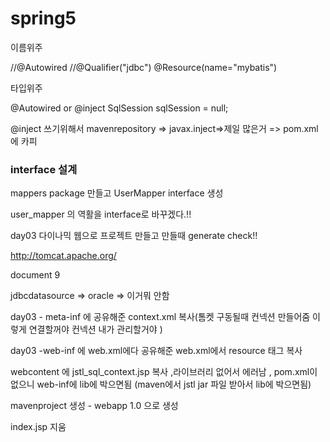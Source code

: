 # spring5 



이름위주

//@Autowired
	//@Qualifier("jdbc")
	@Resource(name="mybatis")



타입위주

@Autowired or @inject
	SqlSession sqlSession = null;

@inject 쓰기위해서 mavenrepository => javax.inject=>제일 많은거 => pom.xml에 카피



### interface 설계

mappers package 만들고 UserMapper interface 생성

user_mapper 의 역활을 interface로 바꾸겠다.!!



day03 다이나믹 웹으로 프로젝트 만들고 만들때 generate check!!

<http://tomcat.apache.org/>

document 9

jdbcdatasource => oracle   => 이거뭐 안함



day03 - meta-inf 에 공유해준 context.xml 복사(톰켓 구동될때 컨넥션 만들어줌 이렇게 연결할꺼야 컨넥션 내가 관리할거야 )

day03 -web-inf 에 web.xml에다 공유해준 web.xml에서  resource 태그 복사 

webcontent 에 jstl_sql_context.jsp 복사 ,라이브러리 없어서 에러남 , pom.xml이 없으니 web-inf에 lib에 박으면됨 (maven에서 jstl jar 파일 받아서 lib에 박으면됨)





mavenproject  생성 - webapp 1.0 으로 생성

index.jsp 지움 